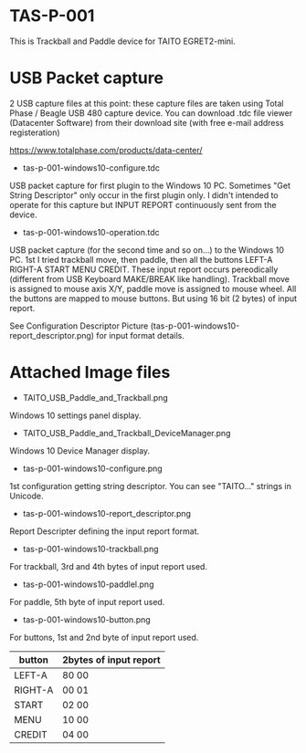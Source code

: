 # TAS-P-001
This is Trackball and Paddle device for TAITO EGRET2-mini.

# USB Packet capture

2 USB capture files at this point: these capture files are taken using Total Phase / Beagle USB 480 capture device.
You can download .tdc file viewer (Datacenter Software) from their download site (with free e-mail address registeration)

https://www.totalphase.com/products/data-center/

* tas-p-001-windows10-configure.tdc

USB packet capture for first plugin to the Windows 10 PC.
Sometimes "Get String Descriptor" only occur in the first plugin only.
I didn't intended to operate for this capture but INPUT REPORT continuously sent from the device.

* tas-p-001-windows10-operation.tdc

USB packet capture (for the second time and so on...) to the Windows 10 PC.
1st I tried trackball move, then paddle, then all the buttons LEFT-A RIGHT-A START MENU CREDIT.
These input report occurs pereodically (different from USB Keyboard MAKE/BREAK like handling).
Trackball move is assigned to mouse axis X/Y, paddle move is assigned to mouse wheel.
All the buttons are mapped to mouse buttons. But using 16 bit (2 bytes) of input report.

See Configuration Descriptor Picture (tas-p-001-windows10-report_descriptor.png) for input format details.

# Attached Image files

* TAITO_USB_Paddle_and_Trackball.png

Windows 10 settings panel display.

* TAITO_USB_Paddle_and_Trackball_DeviceManager.png

Windows 10 Device Manager display.

* tas-p-001-windows10-configure.png

1st configuration getting string descriptor. You can see "TAITO..." strings in Unicode.

* tas-p-001-windows10-report_descriptor.png

Report Descripter defining the input report format.

* tas-p-001-windows10-trackball.png

For trackball, 3rd and 4th bytes of input report used.

* tas-p-001-windows10-paddlel.png

For paddle, 5th byte of input report used.

* tas-p-001-windows10-button.png

For buttons, 1st and 2nd byte of input report used.

| button | 2bytes of input report |
| ------------- | ------------- |
| LEFT-A | 80 00 |
| RIGHT-A | 00 01 |
| START | 02 00 |
| MENU | 10 00 |
| CREDIT | 04 00 |
